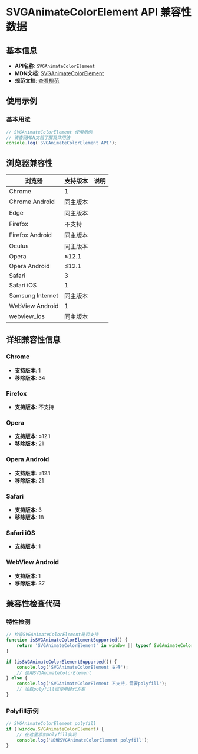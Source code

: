 # SVGAnimateColorElement API 兼容性数据

## 基本信息

- **API名称**: `SVGAnimateColorElement`
- **MDN文档**: [SVGAnimateColorElement](https://developer.mozilla.org/docs/Web/API/SVGAnimateColorElement)
- **规范文档**: [查看规范](https://www.w3.org/TR/SVG11/animate.html#InterfaceSVGAnimateColorElement)

## 使用示例

### 基本用法

```javascript
// SVGAnimateColorElement 使用示例
// 请查阅MDN文档了解具体用法
console.log('SVGAnimateColorElement API');
```

## 浏览器兼容性

| 浏览器 | 支持版本 | 说明 |
|--------|----------|------|
| Chrome | 1 |  |
| Chrome Android | 同主版本 |  |
| Edge | 同主版本 |  |
| Firefox | 不支持 |  |
| Firefox Android | 同主版本 |  |
| Oculus | 同主版本 |  |
| Opera | ≤12.1 |  |
| Opera Android | ≤12.1 |  |
| Safari | 3 |  |
| Safari iOS | 1 |  |
| Samsung Internet | 同主版本 |  |
| WebView Android | 1 |  |
| webview_ios | 同主版本 |  |

## 详细兼容性信息

### Chrome

- **支持版本**: 1
- **移除版本**: 34

### Firefox

- **支持版本**: 不支持

### Opera

- **支持版本**: ≤12.1
- **移除版本**: 21

### Opera Android

- **支持版本**: ≤12.1
- **移除版本**: 21

### Safari

- **支持版本**: 3
- **移除版本**: 18

### Safari iOS

- **支持版本**: 1

### WebView Android

- **支持版本**: 1
- **移除版本**: 37

## 兼容性检查代码

### 特性检测

```javascript
// 检查SVGAnimateColorElement是否支持
function isSVGAnimateColorElementSupported() {
    return 'SVGAnimateColorElement' in window || typeof SVGAnimateColorElement !== 'undefined';
}

if (isSVGAnimateColorElementSupported()) {
    console.log('SVGAnimateColorElement 支持');
    // 使用SVGAnimateColorElement
} else {
    console.log('SVGAnimateColorElement 不支持，需要polyfill');
    // 加载polyfill或使用替代方案
}
```

### Polyfill示例

```javascript
// SVGAnimateColorElement polyfill
if (!window.SVGAnimateColorElement) {
    // 在这里添加polyfill实现
    console.log('加载SVGAnimateColorElement polyfill');
}
```

